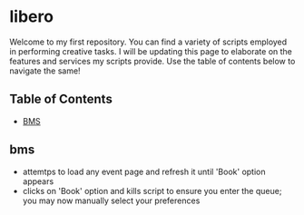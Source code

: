 # libero
Welcome to my first repository. You can find a variety of scripts employed in performing creative tasks. I will be updating this page to 
elaborate on the features and services my scripts provide. Use the table of contents below to navigate the same!


## Table of Contents
- [BMS](#bms)


## bms
- attemtps to load any event page and refresh it until 'Book' option appears
- clicks on 'Book' option and kills script to ensure you enter the queue; you may now manually select your preferences


